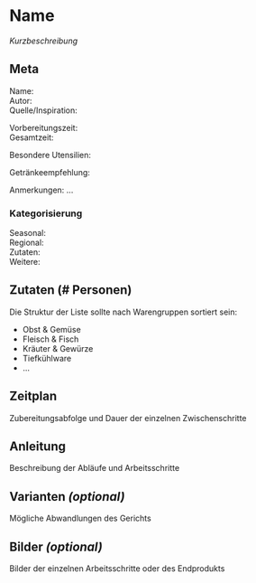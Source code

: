 # Name
*Kurzbeschreibung*

## Meta
Name:    
Autor:   
Quelle/Inspiration:   

Vorbereitungszeit:    
Gesamtzeit: 

Besondere Utensilien:   

Getränkeempfehlung:    

Anmerkungen: ...

### Kategorisierung
Seasonal:   
Regional:    
Zutaten:    
Weitere:

## Zutaten (# Personen)
Die Struktur der Liste sollte nach Warengruppen sortiert sein:

* Obst & Gemüse
* Fleisch & Fisch
* Kräuter & Gewürze
* Tiefkühlware
* ...

## Zeitplan
Zubereitungsabfolge und Dauer der einzelnen Zwischenschritte

## Anleitung
Beschreibung der Abläufe und Arbeitsschritte

## Varianten *(optional)*
Mögliche Abwandlungen des Gerichts

## Bilder *(optional)*
Bilder der einzelnen Arbeitsschritte oder des Endprodukts